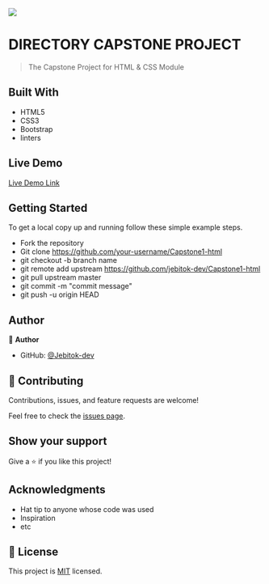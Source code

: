 ![](https://img.shields.io/badge/Microverse-blueviolet)

# DIRECTORY CAPSTONE PROJECT

> The Capstone Project for HTML & CSS Module

<!-- ![screenshot](./screenshot-tnw.png) -->

<!-- Additional description about the project and its features. -->

## Built With

- HTML5
- CSS3
- Bootstrap
- linters

## Live Demo

[Live Demo Link](https://patashule-capstone.netlify.app/)

## Getting Started

To get a local copy up and running follow these simple example steps.

- Fork the repository
- Git clone https://github.com/your-username/Capstone1-html
- git checkout -b branch name
- git remote add upstream https://github.com/jebitok-dev/Capstone1-html
- git pull upstream master
- git commit -m "commit message"
- git push -u origin HEAD

## Author

👤 **Author**

- GitHub: [@Jebitok-dev](https://github.com/Jebitok-dev)

## 🤝 Contributing

Contributions, issues, and feature requests are welcome!

Feel free to check the [issues page](issues/).

## Show your support

Give a ⭐️ if you like this project!

## Acknowledgments

- Hat tip to anyone whose code was used
- Inspiration
- etc

## 📝 License

This project is [MIT](lic.url) licensed.
